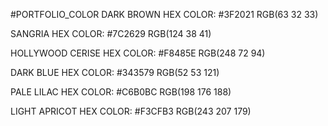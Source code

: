 #PORTFOLIO_COLOR
DARK BROWN
HEX COLOR: #3F2021
RGB(63 32 33)

SANGRIA
HEX COLOR: #7C2629
RGB(124 38 41)

HOLLYWOOD CERISE
HEX COLOR: #F8485E
RGB(248 72 94)

DARK BLUE
HEX COLOR: #343579
RGB(52 53 121)

PALE LILAC
HEX COLOR: #C6B0BC
RGB(198 176 188)

LIGHT APRICOT
HEX COLOR: #F3CFB3
RGB(243 207 179)